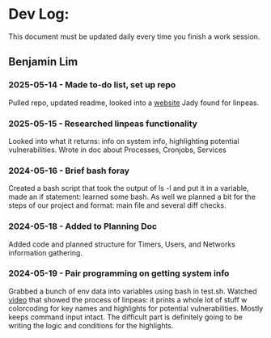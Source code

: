 # Dev Log:

This document must be updated daily every time you finish a work session.

## Benjamin Lim

### 2025-05-14 - Made to-do list, set up repo
Pulled repo, updated readme, looked into a [website](https://book.hacktricks.wiki/en/linux-hardening/privilege-escalation/index.html#useful-software) Jady found for linpeas.

### 2025-05-15 - Researched linpeas functionality
Looked into what it returns: info on system info, highlighting potential vulnerabilities.
Wrote in doc about Processes, Cronjobs, Services

### 2024-05-16 - Brief bash foray
Created a bash script that took the output of ls -l and put it in a variable, made an if statement: learned some bash. As well we planned a bit for the steps of our project and format: main file and several diff checks.

### 2024-05-18 - Added to Planning Doc
Added code and planned structure for Timers, Users, and Networks information gathering.

### 2024-05-19 - Pair programming on getting system info
Grabbed a bunch of env data into variables using bash in test.sh.
Watched [video](https://asciinema.org/a/309566) that showed the process of linpeas: it prints a whole lot of stuff w colorcoding for key names and highlights for potential vulnerabilities. Mostly keeps command input intact. The difficult part is definitely going to be writing the logic and conditions for the highlights.

